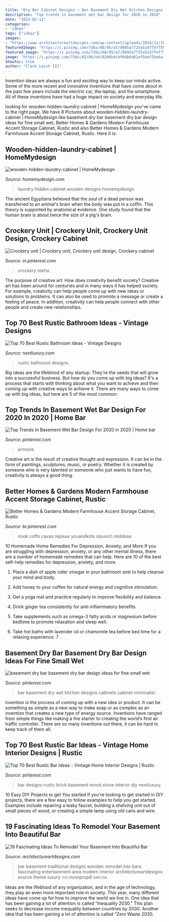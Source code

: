 ```yaml
---
title: "Dry Bar Cabinet Designs ~ Bar Basement Dry Wet Kitchen Designs Cabinets Cabinet Minimalist"
description: "Top trends in basement wet bar design for 2020 in 2020"
date: "2023-02-11"
categories:
- "ideas"
tags: ["ideas"]
images:
- "https://www.architectureartdesigns.com/wp-content/uploads/2016/11/18-23-630x408.jpg"
featuredImage: "https://i.pinimg.com/736x/08/95/a7/0895a7725a5247fef75b0108f9fda8f6.jpg"
featured_image: "https://i.pinimg.com/736x/08/95/a7/0895a7725a5247fef75b0108f9fda8f6.jpg"
image: "https://i.pinimg.com/736x/02/06/b4/0206b4cbf6db6d01ef5def2bebafea30.jpg"
ShowToc: true
author: "Clark Lesch III"
---
```



Invention ideas are always a fun and exciting way to keep our minds active. Some of the more recent and innovative inventions that have come about in the past few years include the electric car, the laptop, and the smartphone. All of these inventions have had a huge impact on society and everyday life.

	

		
looking for wooden-hidden-laundry-cabinet | HomeMydesign you've came to the right page. We have 8 Pictures about wooden-hidden-laundry-cabinet | HomeMydesign like basement dry bar basement dry bar design ideas for fine small wet, Better Homes &amp; Gardens Modern Farmhouse Accent Storage Cabinet, Rustic and also Better Homes &amp; Gardens Modern Farmhouse Accent Storage Cabinet, Rustic. Here it is:
		
    
## Wooden-hidden-laundry-cabinet | HomeMydesign

<img loading=lazy src="https://homemydesign.com/wp-content/uploads/2015/06/wooden-hidden-laundry-cabinet.jpg" onerror="this.onerror=null;this.src='https://tse1.mm.bing.net/th?id=OIP.gD8UoFko9nnyWW1td7MwAAHaJ4&amp;pid=15.1';" alt="wooden-hidden-laundry-cabinet | HomeMydesign">

_Source: homemydesign.com_

>laundry hidden cabinet wooden designs homemydesign. 

	

The ancient Egyptians believed that the soul of a dead person was transferred to an animal's brain when the body was put in a coffin. This theory is supported by anatomical evidence. One study found that the human brain is about twice the size of a pig's brain.

    
## Crockery Unit | Crockery Unit, Crockery Unit Design, Crockery Cabinet

<img loading=lazy src="https://i.pinimg.com/736x/08/95/a7/0895a7725a5247fef75b0108f9fda8f6.jpg" onerror="this.onerror=null;this.src='https://tse4.mm.bing.net/th?id=OIP.wAviDA1OYpz5CPGPDZVrigHaJb&amp;pid=15.1';" alt="Crockery unit | Crockery unit, Crockery unit design, Crockery cabinet">

_Source: in.pinterest.com_

>crockery rekha. 

	

The purpose of creative art: How does creativity benefit society?
Creative art has been around for centuries and in many ways it has helped society. For example, creativity can help people come up with new ideas or solutions to problems. It can also be used to promote a message or create a feeling of peace. In addition, creativity can help people connect with other people and create new relationships.

    
## Top 70 Best Rustic Bathroom Ideas - Vintage Designs

<img loading=lazy src="http://nextluxury.com/wp-content/uploads/large-rustic-bathroom-ideas.jpg" onerror="this.onerror=null;this.src='https://tse1.mm.bing.net/th?id=OIP.Ie_ApXAWLs5qY1XcJ4fi-AAAAA&amp;pid=15.1';" alt="Top 70 Best Rustic Bathroom Ideas - Vintage Designs">

_Source: nextluxury.com_

>rustic bathroom designs. 

	

Big ideas are the lifeblood of any startup. They're the seeds that will grow into a successful business. But how do you come up with big ideas? It's a process that starts with thinking about what you want to achieve and then coming up with creative ways to achieve it. There are many ways to come up with big ideas, but here are 5 of the most common: 

    
## Top Trends In Basement Wet Bar Design For 2020 In 2020 | Home Bar

<img loading=lazy src="https://i.pinimg.com/736x/02/06/b4/0206b4cbf6db6d01ef5def2bebafea30.jpg" onerror="this.onerror=null;this.src='https://tse1.mm.bing.net/th?id=OIP.hkHLmv-siYR0IxWCdaIPIgHaLH&amp;pid=15.1';" alt="Top Trends In Basement Wet Bar Design For 2020 in 2020 | Home bar">

_Source: pinterest.com_

>armoire. 

	

Creative art is the result of creative thought and expression. It can be in the form of paintings, sculptures, music, or poetry. Whether it is created by someone who is very talented or someone who just wants to have fun, creativity is always a good thing.

    
## Better Homes &amp; Gardens Modern Farmhouse Accent Storage Cabinet, Rustic

<img loading=lazy src="https://i.pinimg.com/736x/15/11/2d/15112dcd0948fc7259e228049de5592d.jpg" onerror="this.onerror=null;this.src='https://tse2.mm.bing.net/th?id=OIP.0TvOhCzcQxoXS9JPUOUIhgHaLH&amp;pid=15.1';" alt="Better Homes &amp; Gardens Modern Farmhouse Accent Storage Cabinet, Rustic">

_Source: br.pinterest.com_

>nook coffe cavas repisas youandkids sipunch middese. 

	

10 Homemade Home Remedies For Depression, Anxiety, and More
If you are struggling with depression, anxiety, or any other mental illness, there are a number of homemade remedies that can help. Here are 10 of the best self-help remedies for depression, anxiety, and more:
1. Place a dish of apple cider vinegar in your bathroom sink to help cleanse your mind and body.

2. Add honey to your coffee for natural energy and cognitive stimulation.

3. Get a yoga mat and practice regularly to improve flexibility and balance.

4. Drink ginger tea consistently for anti-inflammatory benefits.

5. Take supplements such as omega-3 fatty acids or magnesium before bedtime to promote relaxation and sleep well.

6. Take hot baths with lavender oil or chamomile tea before bed time for a relaxing experience.      7 .

    
## Basement Dry Bar Basement Dry Bar Design Ideas For Fine Small Wet

<img loading=lazy src="https://i.pinimg.com/736x/60/be/61/60be610e945c63f90f0bdfdf2f0eceb6.jpg" onerror="this.onerror=null;this.src='https://tse3.mm.bing.net/th?id=OIP.lhYSaB0pPMNxCCDrunxA0AHaLH&amp;pid=15.1';" alt="basement dry bar basement dry bar design ideas for fine small wet">

_Source: pinterest.com_

>bar basement dry wet kitchen designs cabinets cabinet minimalist. 

	

invention is the process of coming up with a new idea or product. It can be something as simple as a new way to make soap or as complex as an invention that creates a new type of energy source. Inventions have ranged from simple things like making a fire starter to creating the world’s first air traffic controller. There are so many inventions out there, it can be hard to keep track of them all.

    
## Top 70 Best Rustic Bar Ideas - Vintage Home Interior Designs | Rustic

<img loading=lazy src="https://i.pinimg.com/736x/07/ee/22/07ee226fc6b03c0fc696e067d7b38958.jpg" onerror="this.onerror=null;this.src='https://tse2.mm.bing.net/th?id=OIP.EfGaRaQj-lLtXSd7cHTy-AHaE8&amp;pid=15.1';" alt="Top 70 Best Rustic Bar Ideas - Vintage Home Interior Designs | Rustic">

_Source: pinterest.com_

>bar designs rustic brick basement wood stone interior diy nextluxury. 

	

10 Easy DIY Projects to get You started
If you're looking to get started in DIY projects, there are a few easy to follow examples to help you get started. Examples include repairing a leaky faucet, building a shelving unit out of small pieces of wood, or creating a simple lamp using old cans and wire.

    
## 19 Fascinating Ideas To Remodel Your Basement Into Beautiful Bar

<img loading=lazy src="https://www.architectureartdesigns.com/wp-content/uploads/2016/11/18-23-630x408.jpg" onerror="this.onerror=null;this.src='https://tse1.mm.bing.net/th?id=OIP.otuNfUAyyNhTVBx__jNx6QHaEy&amp;pid=15.1';" alt="19 Fascinating Ideas To Remodel Your Basement Into Beautiful Bar">

_Source: architectureartdesigns.com_

>bar basement traditional designs wooden remodel into bars fascinating entertainment area modern interior architectureartdesigns source theme luxury จาก noonprop8 บทความ. 

	

Ideas are the lifeblood of any organization, and in the age of technology, they play an even more important role in society. This year, many different ideas have come up for how to improve the world we live in. One idea that has been gaining a lot of attention is called “Inequality 2030.” This plan seeks to decrease income inequality between countries by 2030. Another idea that has been gaining a lot of attention is called “Zero Waste 2030.

